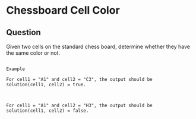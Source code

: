 # Chessboard Cell Color

## Question

Given two cells on the standard chess board, determine whether they have the same color or not.

```

Example

For cell1 = "A1" and cell2 = "C3", the output should be
solution(cell1, cell2) = true.



For cell1 = "A1" and cell2 = "H3", the output should be
solution(cell1, cell2) = false.

```
